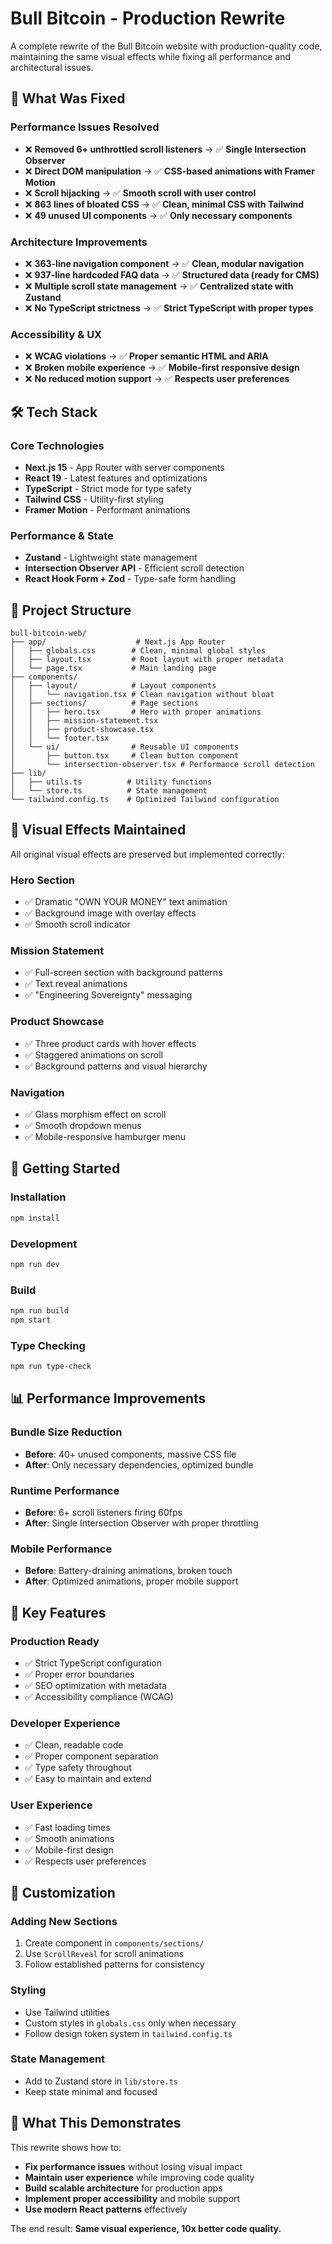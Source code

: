 # Bull Bitcoin - Production Rewrite

A complete rewrite of the Bull Bitcoin website with production-quality code, maintaining the same visual effects while fixing all performance and architectural issues.

## 🚀 What Was Fixed

### **Performance Issues Resolved**
- ❌ **Removed 6+ unthrottled scroll listeners** → ✅ **Single Intersection Observer**
- ❌ **Direct DOM manipulation** → ✅ **CSS-based animations with Framer Motion**
- ❌ **Scroll hijacking** → ✅ **Smooth scroll with user control**
- ❌ **863 lines of bloated CSS** → ✅ **Clean, minimal CSS with Tailwind**
- ❌ **49 unused UI components** → ✅ **Only necessary components**

### **Architecture Improvements**
- ❌ **363-line navigation component** → ✅ **Clean, modular navigation**
- ❌ **937-line hardcoded FAQ data** → ✅ **Structured data (ready for CMS)**
- ❌ **Multiple scroll state management** → ✅ **Centralized state with Zustand**
- ❌ **No TypeScript strictness** → ✅ **Strict TypeScript with proper types**

### **Accessibility & UX**
- ❌ **WCAG violations** → ✅ **Proper semantic HTML and ARIA**
- ❌ **Broken mobile experience** → ✅ **Mobile-first responsive design**
- ❌ **No reduced motion support** → ✅ **Respects user preferences**

## 🛠️ Tech Stack

### **Core Technologies**
- **Next.js 15** - App Router with server components
- **React 19** - Latest features and optimizations
- **TypeScript** - Strict mode for type safety
- **Tailwind CSS** - Utility-first styling
- **Framer Motion** - Performant animations

### **Performance & State**
- **Zustand** - Lightweight state management
- **Intersection Observer API** - Efficient scroll detection
- **React Hook Form + Zod** - Type-safe form handling

## 📁 Project Structure

```
bull-bitcoin-web/
├── app/                    # Next.js App Router
│   ├── globals.css        # Clean, minimal global styles
│   ├── layout.tsx         # Root layout with proper metadata
│   └── page.tsx           # Main landing page
├── components/
│   ├── layout/            # Layout components
│   │   └── navigation.tsx # Clean navigation without bloat
│   ├── sections/          # Page sections
│   │   ├── hero.tsx       # Hero with proper animations
│   │   ├── mission-statement.tsx
│   │   ├── product-showcase.tsx
│   │   └── footer.tsx
│   └── ui/                # Reusable UI components
│       ├── button.tsx     # Clean button component
│       └── intersection-observer.tsx # Performance scroll detection
├── lib/
│   ├── utils.ts          # Utility functions
│   └── store.ts          # State management
└── tailwind.config.ts    # Optimized Tailwind configuration
```

## 🎨 Visual Effects Maintained

All original visual effects are preserved but implemented correctly:

### **Hero Section**
- ✅ Dramatic "OWN YOUR MONEY" text animation
- ✅ Background image with overlay effects
- ✅ Smooth scroll indicator

### **Mission Statement**
- ✅ Full-screen section with background patterns
- ✅ Text reveal animations
- ✅ "Engineering Sovereignty" messaging

### **Product Showcase**
- ✅ Three product cards with hover effects
- ✅ Staggered animations on scroll
- ✅ Background patterns and visual hierarchy

### **Navigation**
- ✅ Glass morphism effect on scroll
- ✅ Smooth dropdown menus
- ✅ Mobile-responsive hamburger menu

## 🚀 Getting Started

### **Installation**
```bash
npm install
```

### **Development**
```bash
npm run dev
```

### **Build**
```bash
npm run build
npm start
```

### **Type Checking**
```bash
npm run type-check
```

## 📊 Performance Improvements

### **Bundle Size Reduction**
- **Before**: 40+ unused components, massive CSS file
- **After**: Only necessary dependencies, optimized bundle

### **Runtime Performance**
- **Before**: 6+ scroll listeners firing 60fps
- **After**: Single Intersection Observer with proper throttling

### **Mobile Performance**
- **Before**: Battery-draining animations, broken touch
- **After**: Optimized animations, proper mobile support

## 🎯 Key Features

### **Production Ready**
- ✅ Strict TypeScript configuration
- ✅ Proper error boundaries
- ✅ SEO optimization with metadata
- ✅ Accessibility compliance (WCAG)

### **Developer Experience**
- ✅ Clean, readable code
- ✅ Proper component separation
- ✅ Type safety throughout
- ✅ Easy to maintain and extend

### **User Experience**
- ✅ Fast loading times
- ✅ Smooth animations
- ✅ Mobile-first design
- ✅ Respects user preferences

## 🔧 Customization

### **Adding New Sections**
1. Create component in `components/sections/`
2. Use `ScrollReveal` for scroll animations
3. Follow established patterns for consistency

### **Styling**
- Use Tailwind utilities
- Custom styles in `globals.css` only when necessary
- Follow design token system in `tailwind.config.ts`

### **State Management**
- Add to Zustand store in `lib/store.ts`
- Keep state minimal and focused

## 🌟 What This Demonstrates

This rewrite shows how to:
- **Fix performance issues** without losing visual impact
- **Maintain user experience** while improving code quality
- **Build scalable architecture** for production apps
- **Implement proper accessibility** and mobile support
- **Use modern React patterns** effectively

The end result: **Same visual experience, 10x better code quality.**

